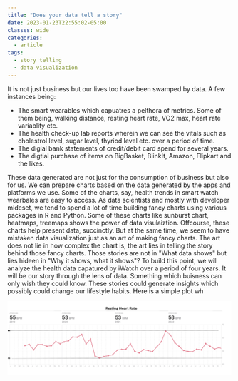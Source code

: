 ```yaml
---
title: "Does your data tell a story"
date: 2023-01-23T22:55:02-05:00
classes: wide
categories:
  - article
tags:
  - story telling
  - data visualization
---
```


It is not just business but our lives too have been swamped by data. A few instances being:

* The smart wearables which capuatres a pelthora of metrics. Some of them being, walking distance, resting heart rate, VO2 max, heart rate variablity etc.
* The health check-up lab reports wherein we can see the vitals such as cholestrol level, sugar level, thyriod level etc. over a period of time.
* The digial bank statements of credit/debit card spend for several years.
* The digtial purchase of items on BigBasket, BlinkIt, Amazon, Flipkart and the likes.

These data generated are not just for the consumption of business but also for us. We can prepare charts based on the data generated by the apps and platforms we use. Some of the charts, say, health trends in smart watch wearbales are easy to access. As data scientists and mostly with developer mideset, we tend to spend a lot of time building fancy charts using various packages in R and Python. Some of these charts like sunburst chart, heatmaps, treemaps shows the power of data visulaiztion. Offcourse, these charts help present data, succinctly. But at the same time, we seem to have mistaken data visualization just as an art of making fancy charts. The art does not lie in how complex the chart is, the art lies in telling the story behind those fancy charts. Those stories are not in "What data shows" but lies hideen in "Why it shows, what it shows"? To build this point, we will analyze the health data capatured by iWatch over a period of four years. It will be our story through the lens of data. Something which buisness can only wish they could know. These stories could generate insights which possibly could change our lifestyle habits. Here is a simple plot wh




![image](/assets/images/rhr1.png)

